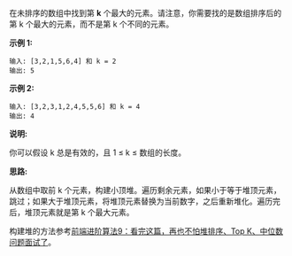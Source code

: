 在未排序的数组中找到第 **k** 个最大的元素。请注意，你需要找的是数组排序后的第 k 个最大的元素，而不是第 k 个不同的元素。

**示例 1:**

```
输入: [3,2,1,5,6,4] 和 k = 2
输出: 5
```

**示例 2:**

```
输入: [3,2,3,1,2,4,5,5,6] 和 k = 4
输出: 4
```

**说明:**

你可以假设 k 总是有效的，且 1 ≤ k ≤ 数组的长度。

**思路:**

从数组中取前 k 个元素，构建小顶堆。遍历剩余元素，如果小于等于堆顶元素，跳过；如果大于堆顶元素，将堆顶元素替换为当前数字，之后重新堆化。遍历完后，堆顶元素就是第 k 个最大元素。

构建堆的方法参考[前端进阶算法9：看完这篇，再也不怕堆排序、Top K、中位数问题面试了](https://github.com/sisterAn/JavaScript-Algorithms/issues/60)。
